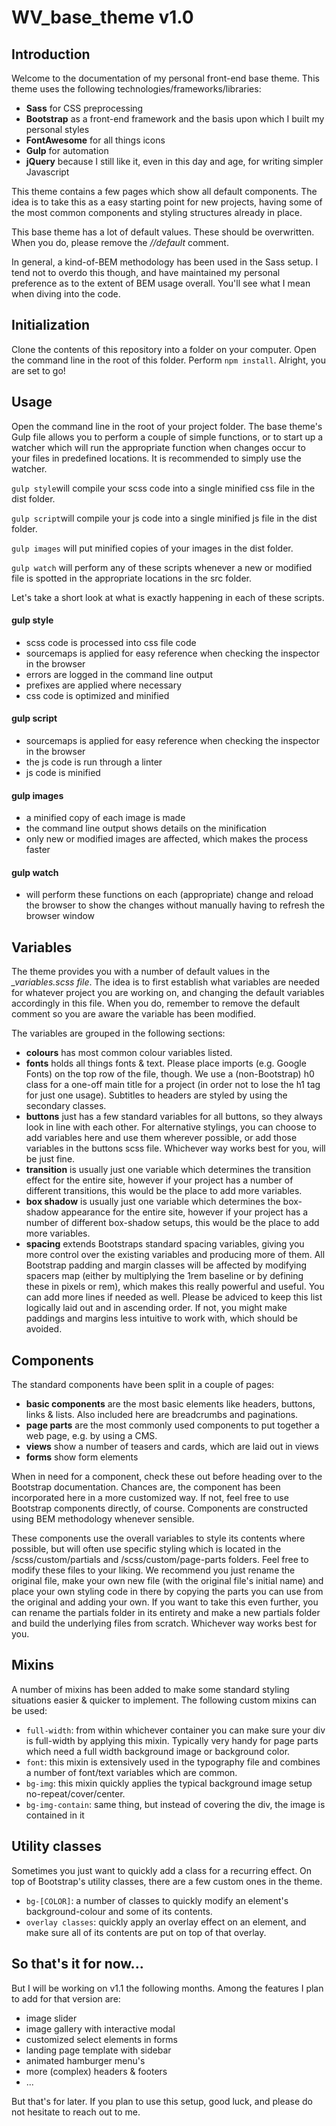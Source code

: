 # WV_base_theme v1.0

## Introduction

Welcome to the documentation of my personal front-end base theme.
This theme uses the following technologies/frameworks/libraries:

- **Sass** for CSS preprocessing
- **Bootstrap** as a front-end framework and the basis upon which I built my personal styles
- **FontAwesome** for all things icons
- **Gulp** for automation
- **jQuery** because I still like it, even in this day and age, for writing simpler Javascript

This theme contains a few pages which show all default components.
The idea is to take this as a easy starting point for new projects, having some of the most common components and styling structures already in place.

This base theme has a lot of default values. These should be overwritten. When you do, please remove the *//default* comment.

In general, a kind-of-BEM methodology has been used in the Sass setup.
I tend not to overdo this though, and have maintained my personal preference as to the extent of BEM usage overall.
You'll see what I mean when diving into the code.

## Initialization

Clone the contents of this repository into a folder on your computer. Open the command line in the root of this folder. Perform `npm install`. Alright, you are set to go!

## Usage

Open the command line in the root of your project folder. The base theme's Gulp file allows you to perform a couple of simple functions, or to start up a watcher which will run the appropriate function when changes occur to your files in predefined locations. It is recommended to simply use the watcher.

`gulp style`will compile your scss code into a single minified css file in the dist folder.

`gulp script`will compile your js code into a single minified js file in the dist folder.

`gulp images` will put minified copies of your images in the dist folder.

`gulp watch` will perform any of these scripts whenever a new or modified file is spotted in the appropriate locations in the src folder.

Let's take a short look at what is exactly happening in each of these scripts.

#### gulp style
- scss code is processed into css file code
- sourcemaps is applied for easy reference when checking the inspector in the browser
- errors are logged in the command line output
- prefixes are applied where necessary
- css code is optimized and minified

#### gulp script
- sourcemaps is applied for easy reference when checking the inspector in the browser
- the js code is run through a linter
- js code is minified

#### gulp images
- a minified copy of each image is made
- the command line output shows details on the minification
- only new or modified images are affected, which makes the process faster

#### gulp watch
- will perform these functions on each (appropriate) change and reload the browser to show the changes without manually having to refresh the browser window

## Variables

The theme provides you with a number of default values in the *\_variables.scss file*. The idea is to first establish what variables are needed for whatever project you are working on, and changing the default variables accordingly in this file. When you do, remember to remove the default comment so you are aware the variable has been modified.

The variables are grouped in the following sections:
- **colours** has most common colour variables listed.
- **fonts** holds all things fonts & text. Please place imports (e.g. Google Fonts) on the top row of the file, though. We use a (non-Bootstrap) h0 class for a one-off main title for a project (in order not to lose the h1 tag for just one usage). Subtitles to headers are styled by using the secondary classes.
- **buttons** just has a few standard variables for all buttons, so they always look in line with each other. For alternative stylings, you can choose to add variables here and use them wherever possible, or add those variables in the buttons scss file. Whichever way works best for you, will be just fine.
- **transition** is usually just one variable which determines the transition effect for the entire site, however if your project has a number of different transitions, this would be the place to add more variables.
- **box shadow** is usually just one variable which determines the box-shadow appearance for the entire site, however if your project has a number of different box-shadow setups, this would be the place to add more variables.
- **spacing** extends Bootstraps standard spacing variables, giving you more control over the existing variables and producing more of them. All Bootstrap padding and margin classes will be affected by modifying spacers map (either by multiplying the 1rem baseline or by defining these in pixels or rem), which makes this really powerful and useful. You can add more lines if needed as well. Please be adviced to keep this list logically laid out and in ascending order. If not, you might make paddings and margins less intuitive to work with, which should be avoided.

## Components

The standard components have been split in a couple of pages:
- **basic components** are the most basic elements like headers, buttons, links & lists. Also included here are breadcrumbs and paginations.
- **page parts** are the most commonly used components to put together a web page, e.g. by using a CMS.
- **views** show a number of teasers and cards, which are laid out in views
- **forms** show form elements

When in need for a component, check these out before heading over to the Bootstrap documentation. Chances are, the component has been incorporated here in a more customized way. If not, feel free to use Bootstrap components directly, of course. Components are constructed using BEM methodology whenever sensible.

These components use the overall variables to style its contents where possible, but will often use specific styling which is located in the /scss/custom/partials and /scss/custom/page-parts folders. Feel free to modify these files to your liking. We recommend you just rename the original file, make your own new file (with the original file's initial name) and place your own styling code in there by copying the parts you can use from the original and adding your own. If you want to take this even further, you can rename the partials folder in its entirety and make a new partials folder and build the underlying files from scratch. Whichever way works best for you.

## Mixins

A number of mixins has been added to make some standard styling situations easier & quicker to implement. The following custom mixins can be used:

- `full-width`: from within whichever container you can make sure your div is full-width by applying this mixin. Typically very handy for page parts which need a full width background image or background color.
- `font`: this mixin is extensively used in the typography file and combines a number of font/text variables which are common.
- `bg-img`: this mixin quickly applies the typical background image setup no-repeat/cover/center.
- `bg-img-contain`: same thing, but instead of covering the div, the image is contained in it

## Utility classes

Sometimes you just want to quickly add a class for a recurring effect. On top of Bootstrap's utility classes, there are a few custom ones in the theme.

- `bg-[COLOR]`: a number of classes to quickly modify an element's background-colour and some of its contents.
- `overlay classes`: quickly apply an overlay effect on an element, and make sure all of its contents are put on top of that overlay.


## So that's it for now...
But I will be working on v1.1 the following months. Among the features I plan to add for that version are:
- image slider
- image gallery with interactive modal
- customized select elements in forms
- landing page template with sidebar
- animated hamburger menu's
- more (complex) headers & footers
- ...

But that's for later. If you plan to use this setup, good luck, and please do not hesitate to reach out to me.
